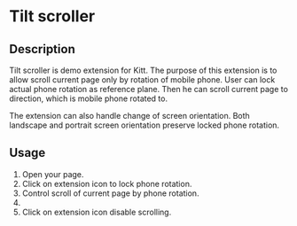 Tilt scroller
==========================

Description
--------------------------

Tilt scroller is demo extension for Kitt. The purpose of this extension is to allow scroll current page only by rotation of mobile phone. User can lock actual phone rotation as reference plane. Then he can scroll current page to direction, which is mobile phone rotated to.

The extension can also handle change of screen orientation. Both landscape and portrait screen orientation preserve locked phone rotation.

Usage
--------------------------

<ol>
    <li>Open your page.</li>
    <li>Click on extension icon to lock phone rotation.</li>
    <li>Control scroll of current page by phone rotation.<li>
    <li>Click on extension icon disable scrolling.</li>
<ol>

